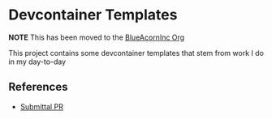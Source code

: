 # Devcontainer Templates

**NOTE** This has been moved to the [BlueAcornInc Org](https://github.com/BlueAcornInc/devcontainer-templates)

This project contains some devcontainer templates that stem from work I do in my day-to-day

## References

* [Submittal PR](https://github.com/devcontainers/devcontainers.github.io/pull/500)
